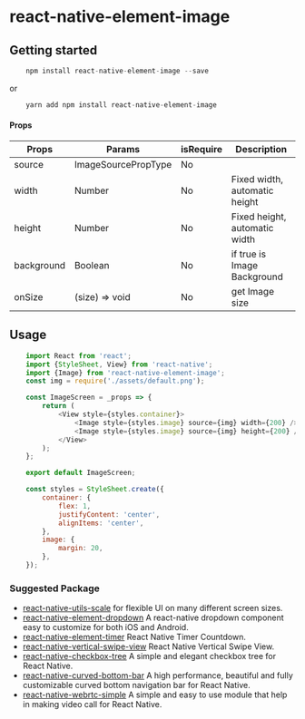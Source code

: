 # react-native-element-image

## Getting started

```js
    npm install react-native-element-image --save
```
or
```js
    yarn add npm install react-native-element-image
```

#### Props
| Props              | Params               | isRequire | Description                   |
| ------------------ | -------------------- | --------- | ------------------------------|
| source             | ImageSourcePropType  | No        |                               |
| width              | Number               | No        | Fixed width, automatic height |
| height             | Number               | No        | Fixed height, automatic width |
| background         | Boolean              | No        | if true is Image Background   |
| onSize             | (size) => void       | No        | get Image size                |


## Usage
```javascript
    import React from 'react';
    import {StyleSheet, View} from 'react-native';
    import {Image} from 'react-native-element-image';
    const img = require('./assets/default.png');

    const ImageScreen = _props => {
        return (
            <View style={styles.container}>
                <Image style={styles.image} source={img} width={200} />
                <Image style={styles.image} source={img} height={200} />
            </View>
        );
    };

    export default ImageScreen;

    const styles = StyleSheet.create({
        container: {
            flex: 1,
            justifyContent: 'center',
            alignItems: 'center',
        },
        image: {
            margin: 20,
        },
    });
```

### Suggested Package
- [react-native-utils-scale](https://www.npmjs.com/package/react-native-utils-scale) for flexible UI on many different screen sizes.
- [react-native-element-dropdown](https://www.npmjs.com/package/react-native-element-dropdown) A react-native dropdown component easy to customize for both iOS and Android.
- [react-native-element-timer](https://www.npmjs.com/package/react-native-element-timer) React Native Timer Countdown.
- [react-native-vertical-swipe-view](https://www.npmjs.com/package/react-native-vertical-swipe-view) React Native Vertical Swipe View.
- [react-native-checkbox-tree](https://www.npmjs.com/package/react-native-checkbox-tree) A simple and elegant checkbox tree for React Native.
- [react-native-curved-bottom-bar](https://www.npmjs.com/package/react-native-curved-bottom-bar) A high performance, beautiful and fully customizable curved bottom navigation bar for React Native.
- [react-native-webrtc-simple](https://www.npmjs.com/package/react-native-webrtc-simple) A simple and easy to use module that help in making video call for React Native.